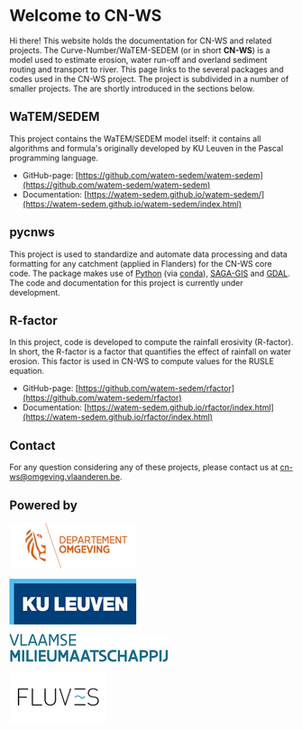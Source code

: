 # Welcome to CN-WS

Hi there! This website holds the documentation for CN-WS and related projects. The Curve-Number/WaTEM-SEDEM (or in short **CN-WS**) is a model used to estimate erosion, water run-off and overland sediment routing and transport to river. This page links to the several packages and codes used in the CN-WS project. The project is subdivided in a number of smaller projects. The are shortly introduced in the sections below. 

## WaTEM/SEDEM

This project contains the WaTEM/SEDEM model itself: it contains all algorithms and formula's originally developed by KU Leuven in the Pascal programming language.

- GitHub-page: [https://github.com/watem-sedem/watem-sedem](https://github.com/watem-sedem/watem-sedem)
- Documentation: [https://watem-sedem.github.io/watem-sedem/](https://watem-sedem.github.io/watem-sedem/index.html)

## pycnws

This project is used to standardize and automate data processing and data formatting for any catchment (applied in Flanders) for the CN-WS core code. The package makes use of [Python](https://www.python.org/) (via [conda](https://docs.conda.io/en/latest/index.html)), [SAGA-GIS](http://www.saga-gis.org/) and [GDAL](https://gdal.org/). The code and documentation for this project is currently under development.

## R-factor

In this project, code is developed to compute the rainfall erosivity (R-factor). In short, the R-factor is a factor that quantifies the effect of rainfall on water erosion. This factor is used in CN-WS to compute values for the RUSLE equation. 

- GitHub-page: [https://github.com/watem-sedem/rfactor](https://github.com/watem-sedem/rfactor)
- Documentation: [https://watem-sedem.github.io/rfactor/index.html](https://watem-sedem.github.io/rfactor/index.html)

## Contact

For any question considering any of these projects, please contact us at cn-ws@omgeving.vlaanderen.be.

## Powered by

![Departement Omgeving](static/png/DepartementOmgeving_logo.png)

![KULeuven](static/png/KULeuven_logo.png)

![VMM](static/png/VMM_logo.png)

![Fluves](static/png/fluves_logo.png)

